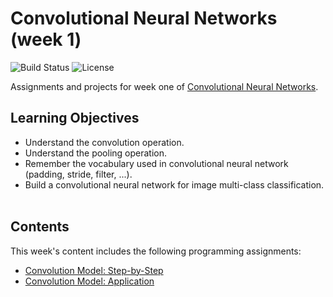# Convolutional Neural Networks (week 1)
![Build Status](https://img.shields.io/badge/build-Stable-green.svg)
![License](https://img.shields.io/badge/license-DO_WHATEVER_YOU_WANT-green.svg)

Assignments and projects for week one of [Convolutional Neural Networks](https://www.coursera.org/learn/convolutional-neural-networks).

## Learning Objectives
* Understand the convolution operation.
* Understand the pooling operation.
* Remember the vocabulary used in convolutional neural network (padding, stride, filter, ...).
* Build a convolutional neural network for image multi-class classification.
<br/><br/>

## Contents
This week's content includes the following programming assignments:
* [Convolution Model: Step-by-Step](https://github.com/chivingtoninc/Coursera-Deep-Learning/tree/master/4-Convolutional-Neural-Networks/week-1/Convolution+model+-+Step+by+Step+-+v2)
* [Convolution Model: Application](https://github.com/chivingtoninc/Coursera-Deep-Learning/tree/master/4-Convolutional-Neural-Networks/week-1/Convolution+model+-+Application+-+v1)
